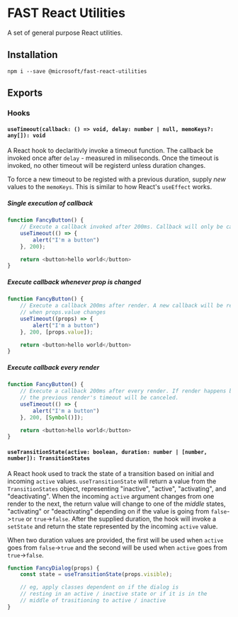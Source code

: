 # FAST React Utilities

A set of general purpose React utilities.

## Installation

`npm i --save @microsoft/fast-react-utilities`

## Exports
### Hooks
#### `useTimeout(callback: () => void, delay: number | null, memoKeys?: any[]): void`
A React hook to declaritivly invoke a timeout function. The callback be invoked once after `delay` - measured in miliseconds. Once the timeout is invoked, no other timeout will be registerd unless duration changes.

To force a new timeout to be registed with a previous duration, supply *new* values to the `memoKeys`. This is similar to how React's `useEffect` works.

##### Single execution of callback
```js
function FancyButton() {
    // Execute a callback invoked after 200ms. Callback will only be called once (unless duration changes)
    useTimeout(() => {
        alert("I'm a button")
    }, 200);

    return <button>hello world</button>
}
```
##### Execute callback whenever prop is changed
```js
function FancyButton() {
    // Execute a callback 200ms after render. A new callback will be registered
    // when props.value changes
    useTimeout((props) => {
        alert("I'm a button")
    }, 200, [props.value]);

    return <button>hello world</button>
}
```

##### Execute callback every render
```js
function FancyButton() {
    // Execute a callback 200ms after every render. If render happens before the delay,
    // the previous render's timeout will be canceled.
    useTimeout(() => {
        alert("I'm a button")
    }, 200, [Symbol()]);

    return <button>hello world</button>
}
```

#### `useTransitionState(active: boolean, duration: number | [number, number]): TransitionStates`
A React hook used to track the state of a transition based on initial and incoming `active` values. `useTransitionState` will return a value from the `TransitionStates` object, representing "inactive", "active", "activating", and "deactivating". When the incoming `active` argument changes from one render to the next, the return value will change to one of the *middle* states, "activating" or "deactivating" depending on if the value is going from `false`->`true` or `true`->`false`. After the supplied duration, the hook will invoke a `setState` and return the state represented by the incoming `active` value.

When two duration values are provided, the first will be used when `active` goes from `false`->`true` and the second will be used when `active` goes from `true`->`false`.

```js
function FancyDialog(props) {
    const state = useTransitionState(props.visible); 

    // eg, apply classes dependent on if the dialog is
    // resting in an active / inactive state or if it is in the
    // middle of trasitioning to active / inactive
}
```